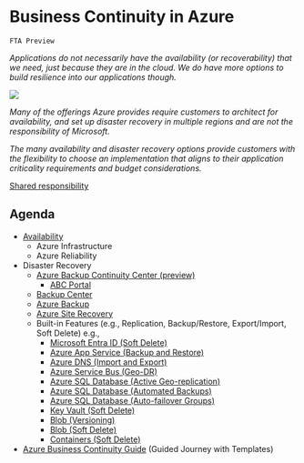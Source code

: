 # Business Continuity in Azure
`FTA Preview`

*Applications do not necessarily have the availability (or recoverability) that we need, just because they are in the cloud. We do have more options to build resilience into our applications though.*

[![](https://learn.microsoft.com/en-us/azure/reliability/media/shared-responsibility-model.png)](https://learn.microsoft.com/en-us/azure/reliability/media/shared-responsibility-model.png)

*Many of the offerings Azure provides require customers to architect for availability, and set up disaster recovery in multiple regions and are not the responsibility of Microsoft.*

*The many availability and disaster recovery options provide customers with the flexibility to choose an implementation that aligns to their application criticality requirements and budget considerations.*

[Shared responsibility](https://learn.microsoft.com/en-us/azure/reliability/overview#shared-responsibility)

## Agenda
- [Availability](availability.md)
	- Azure Infrastructure
	- Azure Reliability
- Disaster Recovery
	- [Azure Backup Continuity Center (preview)](https://learn.microsoft.com/en-us/azure/business-continuity-center/business-continuity-center-overview)
 		- [ABC Portal](https://ms.portal.azure.com/#view/Microsoft_Azure_BCDRCenter/AbcCenterMenuBlade/~/overview) 
 	- [Backup Center](drbackupcenter.md)
	- [Azure Backup](drbackup1.md)
	- [Azure Site Recovery](drreplicate.md)
	- Built-in Features (e.g., Replication, Backup/Restore, Export/Import, Soft Delete) e.g.,
		- [Microsoft Entra ID (Soft Delete)](https://learn.microsoft.com/en-us/azure/active-directory/architecture/recover-from-deletions)
		- [Azure App Service (Backup and Restore)](https://learn.microsoft.com/en-us/azure/app-service/manage-backup?tabs=portal)
		- [Azure DNS (Import and Export)](https://learn.microsoft.com/en-us/azure/dns/dns-import-export)
		- [Azure Service Bus (Geo-DR)](https://learn.microsoft.com/en-us/azure/service-bus-messaging/service-bus-geo-dr)
		- [Azure SQL Database (Active Geo-replication)](https://learn.microsoft.com/en-us/azure/azure-sql/database/active-geo-replication-overview?view=azuresql)
		- [Azure SQL Database (Automated Backups)](https://learn.microsoft.com/en-us/azure/azure-sql/database/automated-backups-overview?view=azuresql)
		- [Azure SQL Database (Auto-failover Groups)](https://learn.microsoft.com/en-us/azure/azure-sql/database/auto-failover-group-sql-db?view=azuresql&tabs=azure-powershell)
		- [Key Vault (Soft Delete)](https://learn.microsoft.com/en-us/azure/key-vault/general/soft-delete-change)
		- [Blob (Versioning)](https://learn.microsoft.com/en-us/azure/storage/blobs/versioning-overview)
		- [Blob (Soft Delete)](https://learn.microsoft.com/en-us/azure/storage/blobs/soft-delete-blob-overview)
		- [Containers (Soft Delete)](https://learn.microsoft.com/en-us/azure/storage/blobs/soft-delete-container-overview)
- [Azure Business Continuity Guide](https://aka.ms/abcg) (Guided Journey with Templates)

